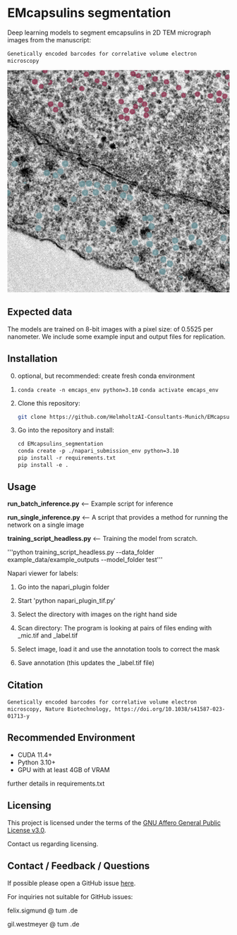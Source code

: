 # EMcapsulins segmentation
Deep learning models to segment emcapsulins in 2D TEM micrograph images from the manuscript:

```
Genetically encoded barcodes for correlative volume electron microscopy
```

![Image](documentation/example_pngs/1M-Qt-FLAG-NES_vs_1M-Mx-FLAG-NLS_small.png "cropped microscopy")


## Expected data
The models are trained on 8-bit images with a pixel size: of 0.5525 per nanometer.
We include some example input and output files for replication.

## Installation
0) optional, but recommended: create fresh conda environment
1) 
    ```conda create -n emcaps_env python=3.10```
    ```conda activate emcaps_env```


1) Clone this repository:
    ```bash
    git clone https://github.com/HelmholtzAI-Consultants-Munich/EMcapsulins_segmentation.git
    ```
2) Go into the repository and install:
    ```
    cd EMcapsulins_segmentation
    conda create -p ./napari_submission_env python=3.10
    pip install -r requirements.txt
    pip install -e .
    ```
    
## Usage

**run_batch_inference.py** <-- Example script for inference

**run_single_inference.py** <-- A script that provides a method for running the network on a single image

**training_script_headless.py** <-- Training the model from scratch.

'''python training_script_headless.py --data_folder example_data/example_outputs --model_folder test'''



Napari viewer for labels: 

1) Go into the napari_plugin folder

2) Start 'python napari_plugin_tif.py'

3) Select the directory with images on the right hand side

4) Scan directory: The program is looking at pairs of files ending with _mic.tif and _label.tif

5) Select image, load it and use the annotation tools to correct the mask

6) Save annotation (this updates the _label.tif file)


## Citation

```
Genetically encoded barcodes for correlative volume electron microscopy, Nature Biotechnology, https://doi.org/10.1038/s41587-023-01713-y
```

## Recommended Environment
* CUDA 11.4+
* Python 3.10+
* GPU with at least 4GB of VRAM

further details in requirements.txt

## Licensing

This project is licensed under the terms of the [GNU Affero General Public License v3.0](https://www.gnu.org/licenses/agpl-3.0.de.html).

Contact us regarding licensing.

## Contact / Feedback / Questions
If possible please open a GitHub issue [here](https://github.com/HelmholtzAI-Consultants-Munich/EMcapsulins_segmentation/issues).

For inquiries not suitable for GitHub issues:

felix.sigmund @ tum .de

gil.westmeyer @ tum .de
